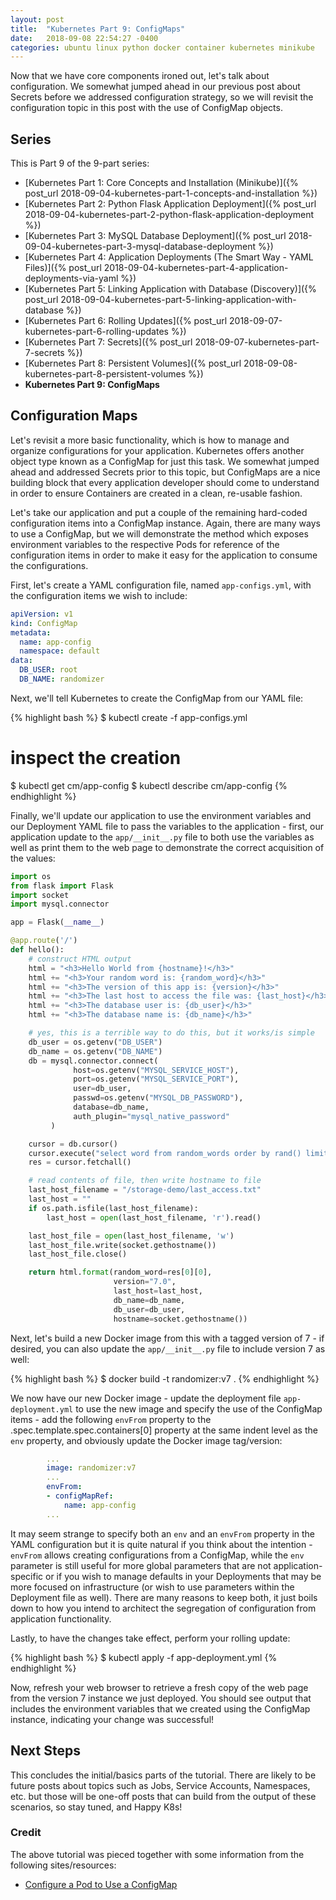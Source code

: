 ```yaml
---
layout: post
title:  "Kubernetes Part 9: ConfigMaps"
date:   2018-09-08 22:54:27 -0400
categories: ubuntu linux python docker container kubernetes minikube
---
```

Now that we have core components ironed out, let's talk about configuration. We somewhat jumped ahead
in our previous post about Secrets before we addressed configuration strategy, so we will revisit the
configuration topic in this post with the use of ConfigMap objects.

## Series

This is Part 9 of the 9-part series:

- [Kubernetes Part 1: Core Concepts and Installation (Minikube)]({% post_url 2018-09-04-kubernetes-part-1-concepts-and-installation %})
- [Kubernetes Part 2: Python Flask Application Deployment]({% post_url 2018-09-04-kubernetes-part-2-python-flask-application-deployment %})
- [Kubernetes Part 3: MySQL Database Deployment]({% post_url 2018-09-04-kubernetes-part-3-mysql-database-deployment %})
- [Kubernetes Part 4: Application Deployments (The Smart Way - YAML Files)]({% post_url 2018-09-04-kubernetes-part-4-application-deployments-via-yaml %})
- [Kubernetes Part 5: Linking Application with Database (Discovery)]({% post_url 2018-09-04-kubernetes-part-5-linking-application-with-database %})
- [Kubernetes Part 6: Rolling Updates]({% post_url 2018-09-07-kubernetes-part-6-rolling-updates %})
- [Kubernetes Part 7: Secrets]({% post_url 2018-09-07-kubernetes-part-7-secrets %})
- [Kubernetes Part 8: Persistent Volumes]({% post_url 2018-09-08-kubernetes-part-8-persistent-volumes %})
- **Kubernetes Part 9: ConfigMaps**

## Configuration Maps

Let's revisit a more basic functionality, which is how to manage and organize configurations for your
application. Kubernetes offers another object type known as a ConfigMap for just this task. We somewhat
jumped ahead and addressed Secrets prior to this topic, but ConfigMaps are a nice building block that
every application developer should come to understand in order to ensure Containers are created in a
clean, re-usable fashion.

Let's take our application and put a couple of the remaining hard-coded configuration items into a
ConfigMap instance. Again, there are many ways to use a ConfigMap, but we will demonstrate the method
which exposes environment variables to the respective Pods for reference of the configuration items
in order to make it easy for the application to consume the configurations.

First, let's create a YAML configuration file, named `app-configs.yml`, with the configuration items
we wish to include:

```yaml
apiVersion: v1
kind: ConfigMap
metadata:
  name: app-config
  namespace: default
data:
  DB_USER: root
  DB_NAME: randomizer
```

Next, we'll tell Kubernetes to create the ConfigMap from our YAML file:

{% highlight bash %}
$ kubectl create -f app-configs.yml
# inspect the creation
$ kubectl get cm/app-config
$ kubectl describe cm/app-config
{% endhighlight %}

Finally, we'll update our application to use the environment variables and our Deployment YAML file
to pass the variables to the application - first, our application update to the `app/__init__.py`
file to both use the variables as well as print them to the web page to demonstrate the correct
acquisition of the values:

```python
import os
from flask import Flask
import socket
import mysql.connector

app = Flask(__name__)

@app.route('/')
def hello():
    # construct HTML output
    html = "<h3>Hello World from {hostname}!</h3>"
    html += "<h3>Your random word is: {random_word}</h3>"
    html += "<h3>The version of this app is: {version}</h3>"
    html += "<h3>The last host to access the file was: {last_host}</h3>"
    html += "<h3>The database user is: {db_user}</h3>"
    html += "<h3>The database name is: {db_name}</h3>"

    # yes, this is a terrible way to do this, but it works/is simple
    db_user = os.getenv("DB_USER")
    db_name = os.getenv("DB_NAME")
    db = mysql.connector.connect(
              host=os.getenv("MYSQL_SERVICE_HOST"),
              port=os.getenv("MYSQL_SERVICE_PORT"),
              user=db_user,
              passwd=os.getenv("MYSQL_DB_PASSWORD"),
              database=db_name,
              auth_plugin="mysql_native_password"
         )

    cursor = db.cursor()
    cursor.execute("select word from random_words order by rand() limit 1;")
    res = cursor.fetchall()

    # read contents of file, then write hostname to file
    last_host_filename = "/storage-demo/last_access.txt"
    last_host = ""
    if os.path.isfile(last_host_filename):
        last_host = open(last_host_filename, 'r').read()

    last_host_file = open(last_host_filename, 'w')
    last_host_file.write(socket.gethostname())
    last_host_file.close()

    return html.format(random_word=res[0][0],
                       version="7.0",
                       last_host=last_host,
                       db_name=db_name,
                       db_user=db_user,
                       hostname=socket.gethostname())
```

Next, let's build a new Docker image from this with a tagged version of 7 - if desired, you can also
update the `app/__init__.py` file to include version 7 as well:

{% highlight bash %}
$ docker build -t randomizer:v7 .
{% endhighlight %}

We now have our new Docker image - update the deployment file `app-deployment.yml` to use the
new image and specify the use of the ConfigMap items - add the following `envFrom` property to
the .spec.template.spec.containers[0] property at the same indent level as the `env` property,
and obviously update the Docker image tag/version:

```yaml
        ...
        image: randomizer:v7
        ...
        envFrom:
        - configMapRef:
            name: app-config
        ...
```

It may seem strange to specify both an `env` and an `envFrom` property in the YAML configuration but it is
quite natural if you think about the intention - `envFrom` allows creating configurations from a ConfigMap,
while the `env` parameter is still useful for more global parameters that are not application-specific or
if you wish to manage defaults in your Deployments that may be more focused on infrastructure (or wish to use
parameters within the Deployment file as well). There are many reasons to keep both, it just boils down to how
you intend to architect the segregation of configuration from application functionality.

Lastly, to have the changes take effect, perform your rolling update:

{% highlight bash %}
$ kubectl apply -f app-deployment.yml
{% endhighlight %}

Now, refresh your web browser to retrieve a fresh copy of the web page from the version 7 instance we just
deployed. You should see output that includes the environment variables that we created using the ConfigMap
instance, indicating your change was successful!

## Next Steps

This concludes the initial/basics parts of the tutorial. There are likely to be future posts about topics such as
Jobs, Service Accounts, Namespaces, etc. but those will be one-off posts that can build from the output of these
scenarios, so stay tuned, and Happy K8s!

### Credit

The above tutorial was pieced together with some information from the following sites/resources:

* [Configure a Pod to Use a ConfigMap](https://kubernetes.io/docs/tasks/configure-pod-container/configure-pod-configmap/)

